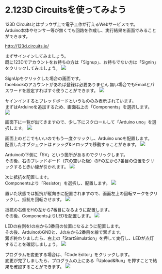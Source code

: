 # 2.123D Circuitsを使ってみよう

123D Circuitsとはブラウザ上で電子工作が行えるWebサービスです。
<br>
Arduino本体やセンサー等が無くても回路を作成し、実行結果を画面でみることができます。

http://123d.circuits.io/

まずサインインしてみましょう。
<br>
既に123Dでアカウントをお持ちの方は「Signup」、お持ちでない方は「Signin」をクリックしてみましょう。
![](circuits0.jpg)


SignUpをクリックした場合の画面です。
<br>
facebookのアカウントがあれば登録は必要ありません
無い場合でもEmailとパスワードを設定すればすぐ使うことができます。
![](circuits01.jpg)


サインインするとブレッドボードというもののみ表示されています。
<br>
まずはArduinoを追加するため、画面右上の「Components」を選択します。
![](circuits02.jpg)


画面下に一覧が出てきますので、少し下にスクロールして「Arduino uno」を選択します。
![](circuits03.jpg)


画面上のどこでもいいのでもう一度クリックし、Arduino unoを配置します。
<br>
配置したオブジェクトはドラッグ&ドロップで移動することがきます。
![](circuits04.jpg)

Arduinoの下側に「5V」という箇所があるのでクリックします。
<br>
その後、右のブレッドボード（穴の空いた板）のFの左から7番目の位置をクリックすると赤い線が引かれます。
![](circuits05.jpg)

次に抵抗を配置します。
<br>
Componentsより「Resistor」を選択し、配置します。
![](circuits06.jpg)

置いた状態では抵抗が縦向きに配置されますので、画面左上の回転マークをクリックし、抵抗を回転させます。
![](circuits07.jpg)

抵抗の右側をHの左から7番目になるように配置します。
<br>
その後、ComponentsよりLEDを配置します。
![](circuits08.jpg)

LEDの右側をIの左から3番目の位置になるように配置します。
<br>
その後、ArduinoのGNDと、Jの左から2番目を線で繋ぎます。
<br>
繋ぎ終わりましたら、右上の「StartSimulation」を押して実行し、LEDが点灯することを確認しましょう。
![](circuits09.jpg)

プログラムを変更する場合は、「Code Editor」をクリックします。
<br>
変更が完了しましたら、プログラムの上にある「Upload&Run」を押すことで結果を確認することができます。
![](circuits10.jpg)
